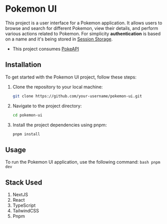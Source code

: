 # Pokemon UI

This project is a user interface for a Pokemon application. It allows users to browse and search for different Pokemon, view their details, and perform various actions related to Pokemon. For simplicity **authentication** is based on a name and it's being stored in [Session Storage](https://developer.mozilla.org/en-US/docs/Web/API/Window/sessionStorage).

- This project consumes [PokeAPI](https://pokeapi.co/)

## Installation

To get started with the Pokemon UI project, follow these steps:

1. Clone the repository to your local machine:

    ```bash
    git clone https://github.com/your-username/pokemon-ui.git
    ```

2. Navigate to the project directory:

    ```bash
    cd pokemon-ui
    ```

3. Install the project dependencies using pnpm:

    ```bash
    pnpm install
    ```

## Usage

To run the Pokemon UI application, use the following command:
    ```bash
    pnpm dev
    ```
## Stack Used

1. NextJS
2. React
3. TypeScript
4. TailwindCSS
5. Pnpm

